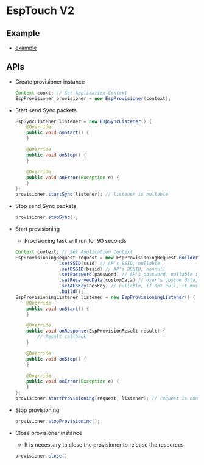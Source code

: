# EspTouch V2

## Example
- [example](../app/src/main/java/com/espressif/esptouch/android/v2)

## APIs
- Create provisioner instance
  ```java
  Context conxt; // Set Application Context
  EspProvisioner provisioner = new EspProvisioner(context);
  ```

- Start send Sync packets
  ```java
  EspSyncListener listener = new EspSyncListener() {
      @Override
      public void onStart() {
      }

      @Override
      public void onStop() {
      }

      @Override
      public void onError(Exception e) {
      }
  };
  provisioner.startSync(listener); // listener is nullable
  ```

- Stop send Sync packets
  ```java
  provisioner.stopSync();
  ```

- Start provisioning
    - Provisioning task will run for 90 seconds
  ```java
  Context context; // Set Application Context
  EspProvisioningRequest request = new EspProvisioningRequest.Builder(context)
                  .setSSID(ssid) // AP's SSID, nullable
                  .setBSSID(bssid) // AP's BSSID, nonnull
                  .setPassword(password) // AP's password, nullable if the AP is open
                  .setReservedData(customData) // User's custom data, nullable. If not null, the max length is 127
                  .setAESKey(aesKey) // nullable, if not null, it must be 16 bytes. App developer should negotiate an AES key with Device developer first.
                  .build();
  EspProvisioningListener listener = new EspProvisioningListener() {
      @Override
      public void onStart() {
      }

      @Override
      public void onResponse(EspProvisionResult result) {
          // Result callback
      }

      @Override
      public void onStop() {
      }

      @Override
      public void onError(Exception e) {
      }
  };
  provisioner.startProvisioning(request, listener); // request is nonnull, listener is nullable
  ```

- Stop provisioning
  ```java
  provisioner.stopProvisioning();
  ```

- Close provisioner instance
    - It is necessary to close the provisioner to release the resources
  ```java
  provisioner.close()
  ```